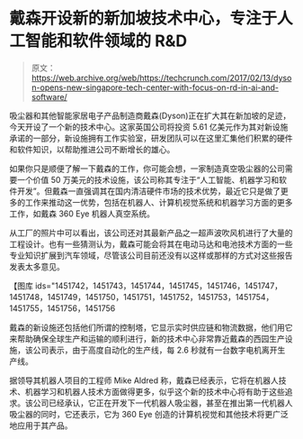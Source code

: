 # 戴森开设新的新加坡技术中心，专注于人工智能和软件领域的 R&D 

> 原文：<https://web.archive.org/web/https://techcrunch.com/2017/02/13/dyson-opens-new-singapore-tech-center-with-focus-on-rd-in-ai-and-software/>

吸尘器和其他智能家居电子产品制造商戴森(Dyson)正在扩大其在新加坡的足迹，今天开设了一个新的技术中心。这家英国公司将投资 5.61 亿美元作为其对新设施承诺的一部分，新设施拥有工作实验室，研发团队可以在这里汇集他们积累的硬件和软件知识，以帮助推进公司不断增长的雄心。

如果你只是顺便了解一下戴森的工作，你可能会想，一家制造真空吸尘器的公司需要一个价值 50 万美元的技术设施，该公司称其专注于“人工智能、机器学习和软件开发”。但戴森一直强调其在国内清洁硬件市场的技术优势，最近它只是做了更多的工作来推动这一优势，包括在机器人、计算机视觉系统和机器学习方面的更多工作，如戴森 360 Eye 机器人真空系统。

从工厂的照片中可以看出，该公司还对其最新产品之一超声波吹风机进行了大量的工程设计。也有一些猜测认为，戴森可能会将其在电动马达和电池技术方面的一些专业知识扩展到汽车领域，尽管该公司目前还没有以这样或那样的方式对这些报告发表太多意见。

【图库 ids="1451742，1451743，1451744，1451745，1451746，1451747，1451748，1451749，1451750，1451751，1451752，1451753，1451754，1451755，1451756，1451756

戴森的新设施还包括他们所谓的控制塔，它显示实时供应链和物流数据，他们用它来帮助确保全球生产和运输的顺利进行，新的技术中心非常靠近戴森的西园生产设施，该公司表示，由于高度自动化的生产线，每 2.6 秒就有一台数字电机离开生产线。

据领导其机器人项目的工程师 Mike Aldred 称，戴森已经表示，它将在机器人技术、机器学习和机器人技术方面做得更多，似乎这个新的技术中心将有助于这些追求。该公司已经承认，它正在开发下一代机器人吸尘器，甚至在推出第一代机器人吸尘器的同时，它还表示，它为 360 Eye 创造的计算机视觉和其他技术将更广泛地应用于其产品。